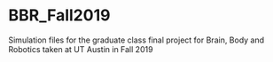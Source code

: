 # BBR_Fall2019
Simulation files for the graduate class final project for Brain, Body and Robotics taken at UT Austin in Fall 2019
